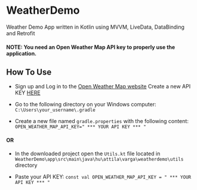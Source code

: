 # WeatherDemo
Weather Demo App written in Kotlin using MVVM, LiveData, DataBinding and Retrofit

#### NOTE: You need an Open Weather Map API key to properly use the application.

## How To Use
* Sign up and Log in to the [Open Weather Map website](https://home.openweathermap.org)
Create a new API KEY [HERE](https://home.openweathermap.org/api_key)

* Go to the following directory on your Windows computer:
`C:\Users\your_username\.gradle`

* Create a new file named `gradle.properties` with the following content:
`OPEN_WEATHER_MAP_API_KEY=" *** YOUR API KEY *** "`

#### OR

* In the downloaded project open the `Utils.kt` file located in `WeatherDemo\app\src\main\java\hu\attila\varga\weatherdemo\utils` directory

* Paste your API KEY:
`const val OPEN_WEATHER_MAP_API_KEY = " *** YOUR API KEY *** "`
